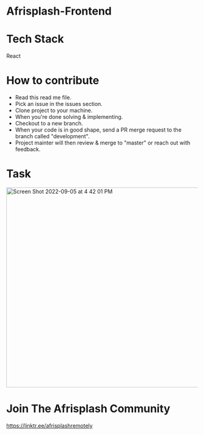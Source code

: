 # Afrisplash-Frontend

# Tech Stack
React


# How to contribute

* Read this read me file.
* Pick an issue in the issues section.
* Clone project to your machine.
* When you're done solving & implementing.
* Checkout to a new branch.
* When your code is in good shape, send a PR merge request to the branch called "development".
* Project mainter will then review & merge to "master" or reach out with feedback.


# Task

<img width="525" alt="Screen Shot 2022-09-05 at 4 42 01 PM" src="https://user-images.githubusercontent.com/31111116/188484041-37e233ef-3374-4b8a-833c-eeab6a97751c.png">


# Join The Afrisplash Community

https://linktr.ee/afrisplashremotely
